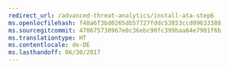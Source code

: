 ```yaml
---
redirect_url: /advanced-threat-analytics/install-ata-step6
ms.openlocfilehash: f48a6f3bd0265db57727fddc53853ccd09633388
ms.sourcegitcommit: 470675730967e0c36ebc90fc399baa64e7901f6b
ms.translationtype: HT
ms.contentlocale: de-DE
ms.lasthandoff: 06/30/2017
---
```

